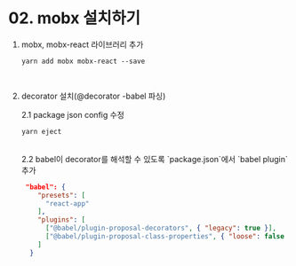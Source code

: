 # 02. mobx 설치하기



1. mobx, mobx-react 라이브러리 추가

   ```
   yarn add mobx mobx-react --save
   ```

   <br/>

2. decorator 설치(@decorator -babel 파싱)

   2.1 package json config 수정

   ```bash
   yarn eject
   ```

   <br/>
   2.2 babel이 decorator를 해석할 수 있도록 `package.json`에서 `babel plugin` 추가

   ```json
    "babel": {
       "presets": [
         "react-app"
       ],
       "plugins": [
         ["@babel/plugin-proposal-decorators", { "legacy": true }],
         ["@babel/plugin-proposal-class-properties", { "loose": false }]
       ]
     }
   ```

   

